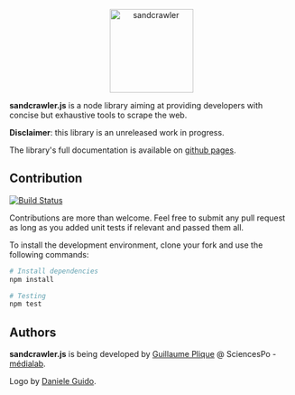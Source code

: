 <p align="center">
  <a href="http://medialab.github.io/sandcrawler/">
    <img alt="sandcrawler" width="148" height="148" src="http://medialab.github.io/sandcrawler/public/img/sandcrawler-icon.svg" />
  </a>
</p>

**sandcrawler.js** is a node library aiming at providing developers with concise but exhaustive tools to scrape the web.

**Disclaimer**: this library is an unreleased work in progress.

The library's full documentation is available on [github pages](https://medialab.github.io/sandcrawler).

## Contribution
[![Build Status](https://travis-ci.org/medialab/sandcrawler.svg)](https://travis-ci.org/medialab/sandcrawler)

Contributions are more than welcome. Feel free to submit any pull request as long as you added unit tests if relevant and passed them all.

To install the development environment, clone your fork and use the following commands:

```bash
# Install dependencies
npm install

# Testing
npm test
```

## Authors
**sandcrawler.js** is being developed by [Guillaume Plique](https://github.com/Yomguithereal) @ SciencesPo - [médialab](http://www.medialab.sciences-po.fr/fr/).

Logo by [Daniele Guido](https://github.com/danieleguido).
